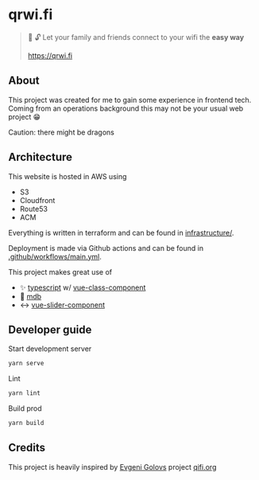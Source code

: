 # qrwi.fi

> :key: :unlock: Let your family and friends connect to your wifi the **easy way**
>
> https://qrwi.fi

## About

This project was created for me to gain some experience in frontend tech.  
Coming from an operations background this may not be your usual web project :grin:

Caution: there might be dragons

## Architecture

This website is hosted in AWS using
* S3
* Cloudfront
* Route53
* ACM

Everything is written in terraform and can be found
in [infrastructure/](./infrastructure).

Deployment is made via Github actions and can be found 
in [.github/workflows/main.yml](./.github/workflows/main.yml).

This project makes great use of
* :sparkles: [typescript](https://github.com/Microsoft/TypeScript) w/ [vue-class-component](https://github.com/vuejs/vue-class-component)
* :art: [mdb](https://github.com/mdbootstrap/Vue-Bootstrap-with-Material-Design)
* :left_right_arrow: [vue-slider-component](https://github.com/NightCatSama/vue-slider-component)

## Developer guide

Start development server

```bash
yarn serve
```

Lint 

```bash
yarn lint
```

Build prod

```bash
yarn build
```

## Credits

This project is heavily inspired by [Evgeni Golovs](https://twitter.com/zhenech) project
[qifi.org](https://qifi.org)

